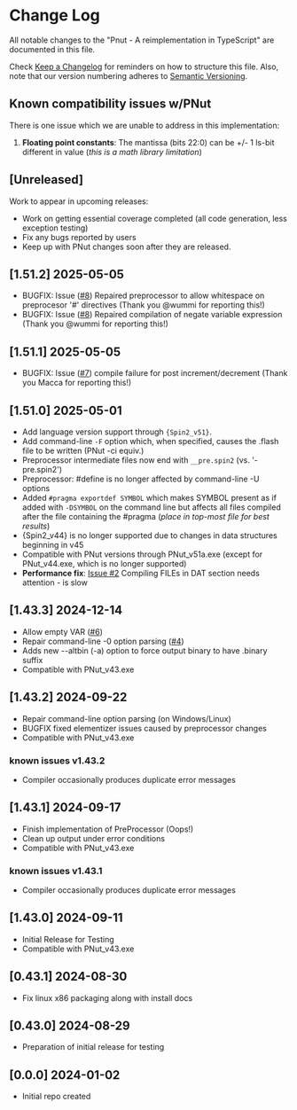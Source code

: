 # Change Log

All notable changes to the "Pnut - A reimplementation in TypeScript" are documented in this file.

Check [Keep a Changelog](http://keepachangelog.com/) for reminders on how to structure this file. Also, note that our version numbering adheres to [Semantic Versioning](https://semver.org/spec/v2.0.0.html).

## Known compatibility issues w/PNut

There is one issue which we are unable to address in this implementation:

1. **Floating point constants**: The mantissa (bits 22:0) can be +/- 1 ls-bit different in value (*this is a math library limitation*)

## [Unreleased]

Work to appear in upcoming releases:

- Work on getting essential coverage completed (all code generation, less exception testing)
- Fix any bugs reported by users
- Keep up with PNut changes soon after they are released.

## [1.51.2] 2025-05-05

- BUGFIX: Issue ([#8](https://github.com/ironsheep/PNut-TS/issues/8)) Repaired preprocessor to allow whitespace on preprocesor '#' directives (Thank you @wummi for reporting this!)
- BUGFIX: Issue ([#8](https://github.com/ironsheep/PNut-TS/issues/8)) Repaired compilation of negate variable expression (Thank you @wummi for reporting this!)

## [1.51.1] 2025-05-05

- BUGFIX: Issue ([#7](https://github.com/ironsheep/PNut-TS/issues/7)) compile failure for post increment/decrement (Thank you Macca for reporting this!)

## [1.51.0] 2025-05-01

- Add language version support through `{Spin2_v51}`.
- Add command-line `-F` option which, when specified, causes the .flash file to be written (PNut -ci equiv.)
- Preprocessor intermediate files now end with `__pre.spin2` (vs. '-pre.spin2')
- Preprocessor: #define is no longer affected by command-line -U options
- Added `#pragma exportdef SYMBOL` which makes SYMBOL present as if added with `-DSYMBOL` on the command line but affects all files compiled after the file containing the #pragma (*place in top-most file for best results*)
- {Spin2_v44} is no longer supported due to changes in data structures beginning in v45
- Compatible with PNut versions through PNut_v51a.exe (except for PNut_v44.exe, which is no longer supported)
- **Performance fix**: [Issue #2](https://github.com/ironsheep/PNut-TS/issues/2) Compiling FILEs in DAT section needs attention - is slow

## [1.43.3] 2024-12-14

- Allow empty VAR ([#6](https://github.com/ironsheep/PNut-TS/issues/6))
- Repair command-line -0 option parsing ([#4](https://github.com/ironsheep/PNut-TS/issues/4))
- Adds new --altbin (-a) option to force output binary to have .binary suffix
- Compatible with PNut_v43.exe

## [1.43.2] 2024-09-22

- Repair command-line option parsing (on Windows/Linux)
- BUGFIX fixed elementizer issues caused by preprocessor changes
- Compatible with PNut_v43.exe

### known issues v1.43.2

- Compiler occasionally produces duplicate error messages

## [1.43.1] 2024-09-17

- Finish implementation of PreProcessor (Oops!)
- Clean up output under error conditions
- Compatible with PNut_v43.exe

### known issues v1.43.1

- Compiler occasionally produces duplicate error messages

## [1.43.0] 2024-09-11

- Initial Release for Testing
- Compatible with PNut_v43.exe

## [0.43.1] 2024-08-30

- Fix linux x86 packaging along with install docs

## [0.43.0] 2024-08-29

- Preparation of initial release for testing

## [0.0.0] 2024-01-02

- Initial repo created
